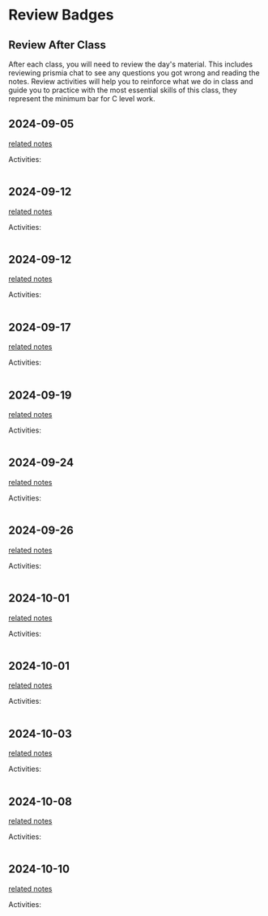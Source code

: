 
# Review Badges


## Review After Class

After each class, you will need to review the day's material. This includes reviewing prismia chat to see any questions you got wrong and reading the notes.  Review activities will help you to reinforce what we do in class and guide you to practice with the most essential skills of this class, they represent the minimum bar for C level work.  



## 2024-09-05

[related notes](../notes/2024-9-05)

Activities:
```{include} ../_review_/2024-09-05.md
```
## 2024-09-12

[related notes](../notes/2024-09-12)

Activities:
```{include} ../_review/2024-09-12.md
```
## 2024-09-12

[related notes](../notes/2024-09-12)

Activities:
```{include} ../_review/2024-09-12.md
```
## 2024-09-17

[related notes](../notes/2024-09-17)

Activities:
```{include} ../_review/2024-09-17.md
```
## 2024-09-19

[related notes](../notes/2024-09-19)

Activities:
```{include} ../_review/2024-09-19.md
```
## 2024-09-24

[related notes](../notes/2024-09-24)

Activities:
```{include} ../_review/2024-09-24.md
```
## 2024-09-26

[related notes](../notes/2024-09-26)

Activities:
```{include} ../_review/2024-09-26.md
```
## 2024-10-01

[related notes](../notes/2024-10-01)

Activities:
```{include} ../_review/2024-10-01.md
```
## 2024-10-01

[related notes](../notes/2024-10-01)

Activities:
```{include} ../_review/2024-10-01.md
```
## 2024-10-03

[related notes](../notes/2024-10-03)

Activities:
```{include} ../_review/2024-10-03.md
```
## 2024-10-08

[related notes](../notes/2024-10-08)

Activities:
```{include} ../_review/2024-10-08.md
```
## 2024-10-10

[related notes](../notes/2024-10-10)

Activities:
```{include} ../_review/2024-10-10.md
```